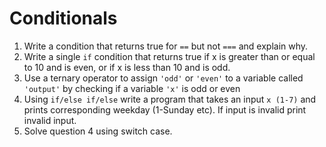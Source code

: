 # Conditionals

1. Write a condition that returns true for `==` but not `===` and explain why.
2. Write a single `if` condition that returns true if x is greater than or equal to 10 and is even, or if x is less than 10 and is odd.
3. Use a ternary operator to assign `'odd'` or `'even'` to a variable called `'output'` by checking if a variable `'x'` is odd or even
4. Using `if/else if/else` write a program that takes an input `x (1-7)` and prints corresponding weekday (1-Sunday etc).  If input is invalid print invalid input.
5. Solve question 4 using switch case.